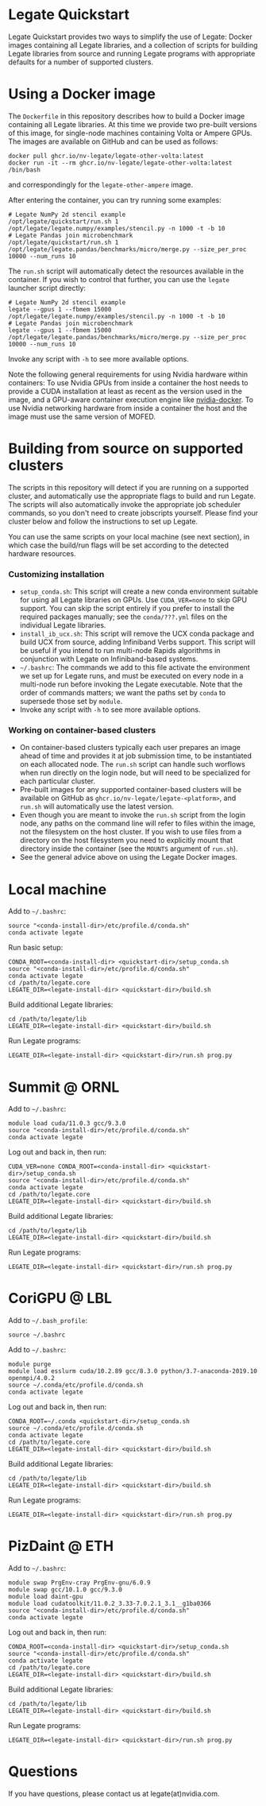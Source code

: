 <!--
Copyright 2021 NVIDIA Corporation

Licensed under the Apache License, Version 2.0 (the "License");
you may not use this file except in compliance with the License.
You may obtain a copy of the License at

    http://www.apache.org/licenses/LICENSE-2.0

Unless required by applicable law or agreed to in writing, software
distributed under the License is distributed on an "AS IS" BASIS,
WITHOUT WARRANTIES OR CONDITIONS OF ANY KIND, either express or implied.
See the License for the specific language governing permissions and
limitations under the License.

-->

Legate Quickstart
=================

Legate Quickstart provides two ways to simplify the use of Legate: Docker images
containing all Legate libraries, and a collection of scripts for building Legate
libraries from source and running Legate programs with appropriate defaults for
a number of supported clusters.

Using a Docker image
====================

The `Dockerfile` in this repository describes how to build a Docker image
containing all Legate libraries. At this time we provide two pre-built versions
of this image, for single-node machines containing Volta or Ampere GPUs. The
images are available on GitHub and can be used as follows:

```
docker pull ghcr.io/nv-legate/legate-other-volta:latest
docker run -it --rm ghcr.io/nv-legate/legate-other-volta:latest /bin/bash
```

and correspondingly for the `legate-other-ampere` image.

After entering the container, you can try running some examples:

```
# Legate NumPy 2d stencil example
/opt/legate/quickstart/run.sh 1 /opt/legate/legate.numpy/examples/stencil.py -n 1000 -t -b 10
# Legate Pandas join microbenchmark
/opt/legate/quickstart/run.sh 1 /opt/legate/legate.pandas/benchmarks/micro/merge.py --size_per_proc 10000 --num_runs 10
```

The `run.sh` script will automatically detect the resources available in the
container. If you wish to control that further, you can use the `legate` launcher
script directly:

```
# Legate NumPy 2d stencil example
legate --gpus 1 --fbmem 15000 /opt/legate/legate.numpy/examples/stencil.py -n 1000 -t -b 10
# Legate Pandas join microbenchmark
legate --gpus 1 --fbmem 15000 /opt/legate/legate.pandas/benchmarks/micro/merge.py --size_per_proc 10000 --num_runs 10
```

Invoke any script with `-h` to see more available options.

Note the following general requirements for using Nvidia hardware within
containers: To use Nvidia GPUs from inside a container the host needs to
provide a CUDA installation at least as recent as the version used in the
image, and a GPU-aware container execution engine like
[nvidia-docker](https://github.com/NVIDIA/nvidia-docker). To use Nvidia
networking hardware from inside a container the host and the image must use
the same version of MOFED.

Building from source on supported clusters
==========================================

The scripts in this repository will detect if you are running on a supported
cluster, and automatically use the appropriate flags to build and run Legate.
The scripts will also automatically invoke the appropriate job scheduler
commands, so you don't need to create jobscripts yourself. Please find your
cluster below and follow the instructions to set up Legate.

You can use the same scripts on your local machine (see next section), in which
case the build/run flags will be set according to the detected hardware
resources.

### Customizing installation

* `setup_conda.sh`: This script will create a new conda environment suitable for
  using all Legate libraries on GPUs. Use `CUDA_VER=none` to skip GPU support.
  You can skip the script entirely if you prefer to install the required
  packages manually; see the `conda/???.yml` files on the individual Legate
  libraries.
* `install_ib_ucx.sh`: This script will remove the UCX conda package and build
  UCX from source, adding Infiniband Verbs support. This script will be useful
  if you intend to run multi-node Rapids algorithms in conjunction with Legate
  on Infiniband-based systems.
* `~/.bashrc`: The commands we add to this file activate the environment we set
  up for Legate runs, and must be executed on every node in a multi-node run
  before invoking the Legate executable. Note that the order of commands
  matters; we want the paths set by `conda` to supersede those set by `module`.
* Invoke any script with `-h` to see more available options.

### Working on container-based clusters

* On container-based clusters typically each user prepares an image
  ahead of time and provides it at job submission time, to be instantiated on
  each allocated node. The `run.sh` script can handle such worflows when run
  directly on the login node, but will need to be specialized for each
  particular cluster.
* Pre-built images for any supported container-based clusters will be available
  on GitHub as `ghcr.io/nv-legate/legate-<platform>`, and `run.sh` will
  automatically use the latest version.
* Even though you are meant to invoke the `run.sh` script from the login node, 
  any paths on the command line will refer to files within the image, not the
  filesystem on the host cluster. If you wish to use files from a directory on
  the host filesystem you need to explicitly mount that directory inside the
  container (see the `MOUNTS` argument of `run.sh`).
* See the general advice above on using the Legate Docker images.

Local machine
=============

Add to `~/.bashrc`:

```
source "<conda-install-dir>/etc/profile.d/conda.sh"
conda activate legate
```

Run basic setup:

```
CONDA_ROOT=<conda-install-dir> <quickstart-dir>/setup_conda.sh
source "<conda-install-dir>/etc/profile.d/conda.sh"
conda activate legate
cd /path/to/legate.core
LEGATE_DIR=<legate-install-dir> <quickstart-dir>/build.sh
```

Build additional Legate libraries:

```
cd /path/to/legate/lib
LEGATE_DIR=<legate-install-dir> <quickstart-dir>/build.sh
```

Run Legate programs:

```
LEGATE_DIR=<legate-install-dir> <quickstart-dir>/run.sh prog.py
```

Summit @ ORNL
=============

Add to `~/.bashrc`:

```
module load cuda/11.0.3 gcc/9.3.0
source "<conda-install-dir>/etc/profile.d/conda.sh"
conda activate legate
```

Log out and back in, then run:

```
CUDA_VER=none CONDA_ROOT=<conda-install-dir> <quickstart-dir>/setup_conda.sh
source "<conda-install-dir>/etc/profile.d/conda.sh"
conda activate legate
cd /path/to/legate.core
LEGATE_DIR=<legate-install-dir> <quickstart-dir>/build.sh
```

Build additional Legate libraries:

```
cd /path/to/legate/lib
LEGATE_DIR=<legate-install-dir> <quickstart-dir>/build.sh
```

Run Legate programs:

```
LEGATE_DIR=<legate-install-dir> <quickstart-dir>/run.sh prog.py
```

CoriGPU @ LBL
=============

Add to `~/.bash_profile`:

```
source ~/.bashrc
```

Add to `~/.bashrc`:

```
module purge
module load esslurm cuda/10.2.89 gcc/8.3.0 python/3.7-anaconda-2019.10 openmpi/4.0.2
source ~/.conda/etc/profile.d/conda.sh
conda activate legate
```

Log out and back in, then run:

```
CONDA_ROOT=~/.conda <quickstart-dir>/setup_conda.sh
source ~/.conda/etc/profile.d/conda.sh
conda activate legate
cd /path/to/legate.core
LEGATE_DIR=<legate-install-dir> <quickstart-dir>/build.sh
```

Build additional Legate libraries:

```
cd /path/to/legate/lib
LEGATE_DIR=<legate-install-dir> <quickstart-dir>/build.sh
```

Run Legate programs:

```
LEGATE_DIR=<legate-install-dir> <quickstart-dir>/run.sh prog.py
```

PizDaint @ ETH
==============

Add to `~/.bashrc`:

```
module swap PrgEnv-cray PrgEnv-gnu/6.0.9
module swap gcc/10.1.0 gcc/9.3.0
module load daint-gpu
module load cudatoolkit/11.0.2_3.33-7.0.2.1_3.1__g1ba0366
source "<conda-install-dir>/etc/profile.d/conda.sh"
conda activate legate
```

Log out and back in, then run:

```
CONDA_ROOT=<conda-install-dir> <quickstart-dir>/setup_conda.sh
source "<conda-install-dir>/etc/profile.d/conda.sh"
conda activate legate
cd /path/to/legate.core
LEGATE_DIR=<legate-install-dir> <quickstart-dir>/build.sh
```

Build additional Legate libraries:

```
cd /path/to/legate/lib
LEGATE_DIR=<legate-install-dir> <quickstart-dir>/build.sh
```

Run Legate programs:

```
LEGATE_DIR=<legate-install-dir> <quickstart-dir>/run.sh prog.py
```

Questions
=========

If you have questions, please contact us at legate(at)nvidia.com.
